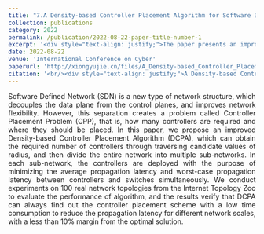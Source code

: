 ```yaml
---
title: "7.A Density-based Controller Placement Algorithm for Software Defined Networks"
collection: publications
category: 2022
permalink: /publication/2022-08-22-paper-title-number-1
excerpt: '<div style="text-align: justify;">The paper presents an improved DCPA for CPP. It calculates controller numbers, uses multiple indicators and K - means, and experiments show it gets low - cost solutions close to the optimal.</div>'
date: 2022-08-22
venue: 'International Conference on Cyber'
paperurl: 'http://xiongyujie.cn/files/A_Density-based_Controller_Placement_Algorithm.pdf'
citation: '<br/><div style="text-align: justify;">A Density-based Controller Placement Algorithm for Software Defined Networks, J. Chen, Y.-J. Xiong* and D. He, in Proceedings of the International Conference on Cyber, Physical and Social Computing, (2022) pp. 287-291</div>'
---
```


<div style="text-align: justify;">Software Defined Network (SDN) is a new type of network structure, which decouples the data plane from the control planes, and improves network flexibility. However, this separation creates a problem called Controller Placement Problem (CPP), that is, how many controllers are required and where they should be placed. In this paper, we propose an improved Density-based Controller Placement Algorithm (DCPA), which can obtain the required number of controllers through traversing candidate values of radius, and then divide the entire network into multiple sub-networks. In each sub-network, the controllers are deployed with the purpose of minimizing the average propagation latency and worst-case propagation latency between controllers and switches simultaneously. We conduct experiments on 100 real network topologies from the Internet Topology Zoo to evaluate the performance of algorithm, and the results verify that DCPA can always find out the controller placement scheme with a low time consumption to reduce the propagation latency for different network scales, with a less than 10% margin from the optimal solution.</div>

<br/>

